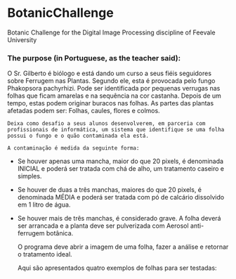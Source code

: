 # BotanicChallenge
Botanic Challenge for the Digital Image Processing discipline of Feevale University


### The purpose (in Portuguese, as the teacher said):

O Sr. Gilberto é biólogo e está dando um curso a seus fiéis seguidores sobre Ferrugem nas Plantas. Segundo ele, esta é provocada pelo fungo Phakopsora pachyrhizi. Pode ser identificada por pequenas verrugas nas folhas que ficam amarelas e na sequência na cor castanha. Depois de um tempo, estas podem originar buracos nas folhas.
	As partes das plantas afetadas podem ser: Folhas, caules, flores e colmos.

	Deixa como desafio a seus alunos desenvolverem, em parceria com profissionais de informática, um sistema que identifique se uma folha possui o fungo e o quão contaminada ela está.

	A contaminação é medida da seguinte forma:

* Se houver apenas uma mancha, maior do que 20 pixels, é denominada INICIAL e poderá ser tratada com chá de alho, um tratamento caseiro e simples.
* Se houver de duas a três manchas, maiores do que 20 pixels, é denominada MÉDIA e poderá ser tratada com pó de calcário dissolvido em 1 litro de água.
* Se houver mais de três manchas, é considerado grave. A folha deverá ser arrancada e a planta deve ser pulverizada com Aerosol anti-ferrugem botânica.

	O programa deve abrir a imagem de uma folha, fazer a análise e retornar o tratamento ideal.

	Aqui são apresentados quatro exemplos de folhas para ser testadas:
